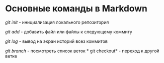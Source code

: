 # Основные команды в Markdown #

*git init* - инициализация локального репозитория

*git add* - добавить файл или файлы к следующему коммиту

*git log* - вывод на экран историй всез коммитов

*git branch* - посмотреть список веток
*
git checkout* - переход к другой ветке

